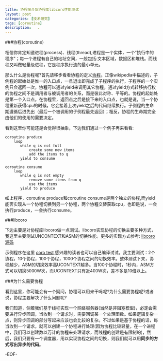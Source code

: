 ```yaml
---
title: 协程简介及协程库libcoro性能测试
layout: post
categories: [技术研究]
tags: [coroutine]
description:   .
---  
```


###协程(coroutine)

相信你肯定知道进程(process)、线程(thread),进程是一个实体，一个"执行中的程序"；每一个进程有自己的地址空间，一般包括:文本区域，数据区和堆栈。而线程又叫做轻量级进程，它是程序执行流的最小单元。  

那么什么是协程呢?首先请移步看看协程的定义[协程](http://zh.wikipedia.org/wiki/%E5%8D%8F%E7%A8%8B)。正像wikipedia中描述的，子例程的起始处是惟一的入口点，一旦退出即完成了子程序的执行，子程序的一个实例只会返回一次。协程可以通过yield来调用其它协程。通过yield方式转移执行权的协程之间不是调用者与被调用者的关系，而是彼此对称、平等的。协程的起始处是第一个入口点，在协程里，返回点之后是接下来的入口点，也就是说，当一个协程重新获得cpu的时候，它会接着上次yield之后的代码继续执行。子例程的生命期遵循后进先出（最后一个被调用的子例程最先返回）；相反，协程的生命期完全由他们的使用的需要决定。  

看到这里你可能还是会觉得很抽象，下边我们通过一个例子再来看看:

	coroutine produce
		loop
		   while q is not full
		       create some new items
		       add the items to q
		   yield to consume  

	coroutine consume
		loop
		   while q is not empty
		       remove some items from q
		       use the items
		   yield to produce  

如上程序，coroutine produce和coroutine consume是两个独立的协程,而yield能否实现从一个协程切换到另一个协程，两个协程交替获取cpu，也即是说，一会执行produce，一会执行consume。

###libcoro

下边主要是对协程库libcoro做一点测试。libcoro实现协程的切换主要多种方式，我这里主要测试UNCONTEXT和ASM的切换性能。更多的实现方式参考: [libcoro源码](https://github.com/yuxingfirst/libcoro)

示例程序在这里 [coro test](https://github.com/yuxingfirst/libcoro/blob/master/t.c),感兴趣的读者也可以自己编译试试。我主要测试：2个协程，10个协程，100个协程，1000个协程之间的切换效率。整体测试下来，协程越少，ASM的切换效率高UCONTEXT越多。当100个协程时，1秒内，ASM方式可以切换5000W次，而UCONTEXT只有近400W次，差不多是10倍以上。  

###为什么需要协程

看到这里，你可能会有一个疑问，协程可以用来干吗呢?为什么需要协程呢?或者说，协程主要解决了什么问题呢?  

我们知道，倘若我们基于线程实现一个网络服务器(当然是非阻塞模型)，必定会需要进行异步回调，当收到一个请求时，需要回调某一个处理函数。如果逻辑复杂一点，则异步回调的部分写起来应该也会比较的复杂。不过如果是基于协程的话，每当收到一个请求，就可以创建一个协程进行处理(因为协程比较轻量，在一个进程中，我们可以创建数以万计的协程来处理请求，而线程的创建是有限制的)，然后，我们只要有一个调度器，用以实现协程之间的切换，则我们就可以用**同步的方式写出异步的代码**。

-EOF-



